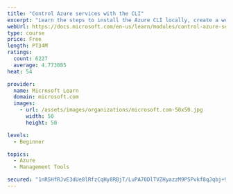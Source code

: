 ```yaml
---
title: "Control Azure services with the CLI"
excerpt: "Learn the steps to install the Azure CLI locally, create a website, and manage Azure resources using the CLI."
webUrl: https://docs.microsoft.com/en-us/learn/modules/control-azure-services-with-cli/
type: course
price: Free
length: PT34M
ratings:
  count: 6227
  average: 4.773085
heat: 54

provider:
  name: Microsoft Learn
  domain: microsoft.com
  images:
    - url: /assets/images/organizations/microsoft.com-50x50.jpg
      width: 50
      height: 50

levels:
  - Beginner

topics:
  - Azure
  - Management Tools

secured: "1nRSHfRJvE3dUe8lRfzCqHy8RBjT/LuPA70DlTVZHyazzM9P5Pvkf8qJqbj+91+2Z/uTpJi9CDfgh/WOHtZ+P9h7RA1jZq65pklXr3Vi+MDBK1Op2XbYHYLObRrK+j0UjFuKIgtPG6bqcpQ6GgpbWGPXnuYrQQ6ALAfffKy028UAIy0lhbFkrE+i8k0mrDscbllJbetmrVnD8qqa1KPqdPFFdthU2KLTxGSvkpX7oVWnGDZwldl7l4crGYXEbJJSBCquYVmXpEIjP0rzD2d3f/DwO+n0fkKb9tYJft289RizpuD+ITLrK3sKycm0PMURWGQxyFI4r8sRl5pn2RB6QyK6dtopfYtsBgp3pDpItHWUPN807bSN2W4PDGGNrrzi3LB+fbFJKUwswdZ+gyAa4/lrHue/w0XgNsCAB3fXMEo=;gooeLY/Lq+eYPLf1qRc4GA=="
---
```


